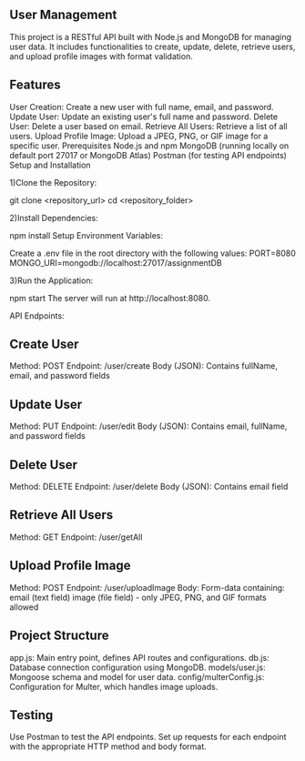 User Management
-----------------------------------------------------------------
This project is a RESTful API built with Node.js and MongoDB for managing user data. It includes functionalities to create, update, delete, retrieve users, and upload profile images with format validation.

Features
------------------------------------------------------------------
User Creation: Create a new user with full name, email, and password.
Update User: Update an existing user's full name and password.
Delete User: Delete a user based on email.
Retrieve All Users: Retrieve a list of all users.
Upload Profile Image: Upload a JPEG, PNG, or GIF image for a specific user.
Prerequisites
Node.js and npm
MongoDB (running locally on default port 27017 or MongoDB Atlas)
Postman (for testing API endpoints)
Setup and Installation

1)Clone the Repository:

git clone <repository_url>
cd <repository_folder>

2)Install Dependencies:

npm install
Setup Environment Variables:

Create a .env file in the root directory with the following values:
PORT=8080
MONGO_URI=mongodb://localhost:27017/assignmentDB

3)Run the Application:

npm start
The server will run at http://localhost:8080.

API Endpoints:

Create User
-------------------------------------------------------------
Method: POST
Endpoint: /user/create
Body (JSON): Contains fullName, email, and password fields

Update User
----------------------------------------------------------------
Method: PUT
Endpoint: /user/edit
Body (JSON): Contains email, fullName, and password fields

Delete User
-----------------------------------------------------------------
Method: DELETE
Endpoint: /user/delete
Body (JSON): Contains email field

Retrieve All Users
-------------------------------------------------------------------
Method: GET
Endpoint: /user/getAll

Upload Profile Image
--------------------------------------------------------------------
Method: POST
Endpoint: /user/uploadImage
Body: Form-data containing:
email (text field)
image (file field) - only JPEG, PNG, and GIF formats allowed

Project Structure
-------------------------------------------------------------------
app.js: Main entry point, defines API routes and configurations.
db.js: Database connection configuration using MongoDB.
models/user.js: Mongoose schema and model for user data.
config/multerConfig.js: Configuration for Multer, which handles image uploads.

Testing
----------------------------------------------------------------------
Use Postman to test the API endpoints. Set up requests for each endpoint with the appropriate HTTP method and body format.

